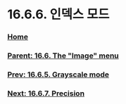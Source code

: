 # 16.6.6. 인덱스 모드

### [Home](./00-home.md)
### [Parent: 16.6. The "Image" menu](./16-06-00-the-image-menu.md)
### [Prev: 16.6.5. Grayscale mode](./16-06-05-grayscale-mode.md)
### [Next: 16.6.7. Precision](./16-06-07-precision.md)
